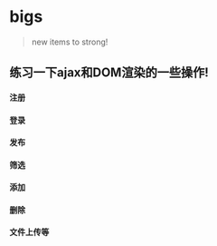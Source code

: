 # bigs
> new items to strong!

## 练习一下ajax和DOM渲染的一些操作!

#### 注册

#### 登录

#### 发布

#### 筛选

#### 添加

#### 删除

#### 文件上传等